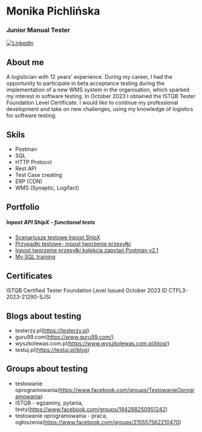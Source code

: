 # Monika Pichlińska
### Junior Manual Tester
[![LinkedIn](https://img.shields.io/badge/linkedin-%230077B5.svg?style=for-the-badge&logo=linkedin&logoColor=white)](https://www.linkedin.com/in/monika-pichlińska-157675283)
## About me
A logistician with 12 years' experience. During my career, I had the opportunity to participate in beta acceptance testing during the implementation of a new WMS system in the organisation, which sparked my interest in software testing. In October 2023 I obtained the ISTQB Tester Foundation Level Certificate. I would like to continue my professional development and take on new challenges, using my knowledge of logistics for software testing.

## Skils
* Postman
* SQL
* HTTP Protocol
* Rest API
* Test Case creating
* ERP (CDN)
* WMS (Synaptic, Logifact)

## Portfolio
##### Inpost API ShipX - functional tests
* [Scenariusze testowe Inpost ShipX](Scenariusze_testowe_Inpost_API_ShipX.xlsx)
* [Przypadki testowe- inpost tworzenie przesyłki](TS_1_Przypadki_testowe_tworzenie_przesylek_v2.xlsx) 
* [Inpost tworzenie przesyłki kolekcja zapytań Postman v2.1](Inspost_tworzenie_nowej_przesylki.postman_collection.json) 
* [My SQL training](https://github.com/MonikaPich/Portfolio/tree/master/sql#my-sql-training)

## Certificates
ISTQB Certified Tester Foundation Level
Issued October 2023
ID CTFL3-2023-21290-SJSI

## Blogs about testing
* testerzy.pl(https://testerzy.pl)
* guru99.com(https://www.guru99.com/)
* wyszkolewas.com.pl(https://www.wyszkolewas.com.pl/blog/)
* testuj.pl(https://testuj.pl/blog)

## Groups about testing
* testowanie oprogramowania(https://www.facebook.com/groups/TestowanieOprogramowania)
* ISTQB -  egzaminy, pytania, testy(https://www.facebook.com/groups/194288250951242)
* testowanie oprogramowania - praca, ogłoszenia(https://www.facebook.com/groups/215557562210470)